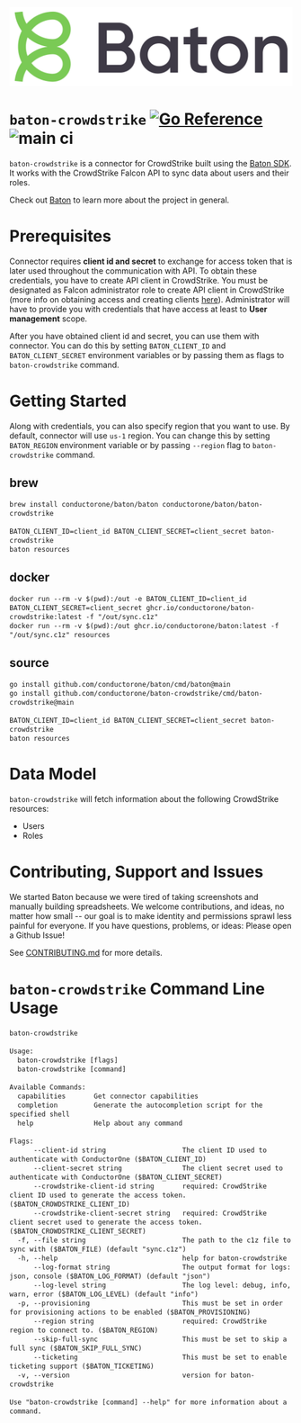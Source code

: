![Baton Logo](./docs/images/baton-logo.png)

# `baton-crowdstrike` [![Go Reference](https://pkg.go.dev/badge/github.com/conductorone/baton-crowdstrike.svg)](https://pkg.go.dev/github.com/conductorone/baton-crowdstrike) ![main ci](https://github.com/conductorone/baton-crowdstrike/actions/workflows/main.yaml/badge.svg)

`baton-crowdstrike` is a connector for CrowdStrike built using the [Baton SDK](https://github.com/conductorone/baton-sdk). It works with the CrowdStrike Falcon API to sync data about users and their roles.

Check out [Baton](https://github.com/conductorone/baton) to learn more about the project in general.

# Prerequisites

Connector requires **client id and secret** to exchange for access token that is later used throughout the communication with API. To obtain these credentials, you have to create API client in CrowdStrike. You must be designated as Falcon administrator role to create API client in CrowdStrike (more info on obtaining access and creating clients [here](https://www.crowdstrike.com/blog/tech-center/get-access-falcon-apis/)). Administrator will have to provide you with credentials that have access at least to **User management** scope. 

After you have obtained client id and secret, you can use them with connector. You can do this by setting `BATON_CLIENT_ID` and `BATON_CLIENT_SECRET` environment variables or by passing them as flags to `baton-crowdstrike` command.

# Getting Started

Along with credentials, you can also specify region that you want to use. By default, connector will use `us-1` region. You can change this by setting `BATON_REGION` environment variable or by passing `--region` flag to `baton-crowdstrike` command.

## brew

```
brew install conductorone/baton/baton conductorone/baton/baton-crowdstrike

BATON_CLIENT_ID=client_id BATON_CLIENT_SECRET=client_secret baton-crowdstrike
baton resources
```

## docker

```
docker run --rm -v $(pwd):/out -e BATON_CLIENT_ID=client_id BATON_CLIENT_SECRET=client_secret ghcr.io/conductorone/baton-crowdstrike:latest -f "/out/sync.c1z"
docker run --rm -v $(pwd):/out ghcr.io/conductorone/baton:latest -f "/out/sync.c1z" resources
```

## source

```
go install github.com/conductorone/baton/cmd/baton@main
go install github.com/conductorone/baton-crowdstrike/cmd/baton-crowdstrike@main

BATON_CLIENT_ID=client_id BATON_CLIENT_SECRET=client_secret baton-crowdstrike
baton resources
```

# Data Model

`baton-crowdstrike` will fetch information about the following CrowdStrike resources:

- Users
- Roles

# Contributing, Support and Issues

We started Baton because we were tired of taking screenshots and manually building spreadsheets. We welcome contributions, and ideas, no matter how small -- our goal is to make identity and permissions sprawl less painful for everyone. If you have questions, problems, or ideas: Please open a Github Issue!

See [CONTRIBUTING.md](https://github.com/ConductorOne/baton/blob/main/CONTRIBUTING.md) for more details.

# `baton-crowdstrike` Command Line Usage

```
baton-crowdstrike

Usage:
  baton-crowdstrike [flags]
  baton-crowdstrike [command]

Available Commands:
  capabilities       Get connector capabilities
  completion         Generate the autocompletion script for the specified shell
  help               Help about any command

Flags:
      --client-id string                   The client ID used to authenticate with ConductorOne ($BATON_CLIENT_ID)
      --client-secret string               The client secret used to authenticate with ConductorOne ($BATON_CLIENT_SECRET)
      --crowdstrike-client-id string       required: CrowdStrike client ID used to generate the access token. ($BATON_CROWDSTRIKE_CLIENT_ID)
      --crowdstrike-client-secret string   required: CrowdStrike client secret used to generate the access token. ($BATON_CROWDSTRIKE_CLIENT_SECRET)
  -f, --file string                        The path to the c1z file to sync with ($BATON_FILE) (default "sync.c1z")
  -h, --help                               help for baton-crowdstrike
      --log-format string                  The output format for logs: json, console ($BATON_LOG_FORMAT) (default "json")
      --log-level string                   The log level: debug, info, warn, error ($BATON_LOG_LEVEL) (default "info")
  -p, --provisioning                       This must be set in order for provisioning actions to be enabled ($BATON_PROVISIONING)
      --region string                      required: CrowdStrike region to connect to. ($BATON_REGION)
      --skip-full-sync                     This must be set to skip a full sync ($BATON_SKIP_FULL_SYNC)
      --ticketing                          This must be set to enable ticketing support ($BATON_TICKETING)
  -v, --version                            version for baton-crowdstrike

Use "baton-crowdstrike [command] --help" for more information about a command.
```

